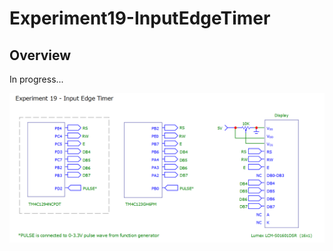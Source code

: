 # Experiment19-InputEdgeTimer

## Overview
In progress...

![Experiment19-InputEdgeTimer](Experiment19-InputEdgeTimer-circuit.png)  